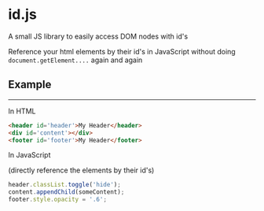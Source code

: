 # id.js
A small JS library to easily access DOM nodes with id's

Reference your html elements by their id's in JavaScript without doing `document.getElement....` again and again


## Example
---
In HTML

```html
<header id='header'>My Header</header>
<div id='content'></div>
<footer id='footer'>My Header</footer>
```

In JavaScript

(directly reference the elements by their id's)

```javascript
header.classList.toggle('hide');
content.appendChild(someContent);
footer.style.opacity = '.6';
```
